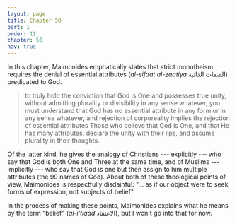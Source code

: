 ```yaml
---
layout: page
title: Chapter 50
part: 1
order: 11
chapter: 50
nav: true
---
```


In this chapter, Maimonides emphatically states that strict monotheism requires the denial of essential attributes (_al-sifaat al-zaatiya_ الصفات الذاتية) predicated to God.

> to truly hold the conviction that God is One and possesses true unity, without admitting plurality or divisibility in any sense whatever, you must understand that God has no essential attribute in any form or in any sense whatever, and rejection of corporeality implies the rejection of essential attributes Those who believe that God is One, and that He has many attributes, declare the unity with their lips, and assume plurality in their thoughts.

Of the latter kind, he gives the analogy of Christians --- explicitly --- who say that God is both One and Three at the same time, and of Muslims --- implicitly --- who say that God is one but then assign to him multiple attributes (the 99 names of God). About both of these theological points of view, Maimonides is respectfully disdainful: "... as if our object were to seek forms of expression, not subjects of belief".

In the process of making these points, Maimonides explains what he means by the term "belief" (_al-i'tiqad_ الاعتقاد), but I won't go into that for now.
